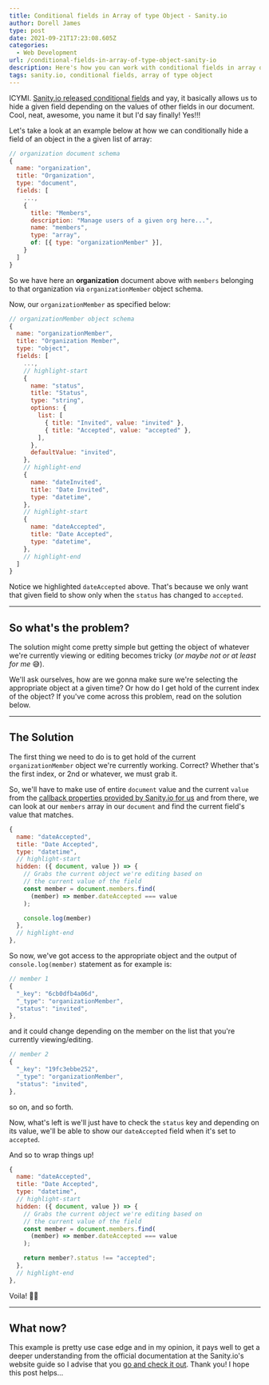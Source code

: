 ```yaml
---
title: Conditional fields in Array of type Object - Sanity.io
author: Dorell James
type: post
date: 2021-09-21T17:23:08.605Z
categories:
  - Web Development
url: /conditional-fields-in-array-of-type-object-sanity-io
description: Here's how you can work with conditional fields in array of type object - Sanity.io.
tags: sanity.io, conditional fields, array of type object
---
```


ICYMI. [Sanity.io released conditional fields](https://www.sanity.io/docs/conditional-fields) and yay, it basically allows us to hide a given field depending on the values of other fields in our document. Cool, neat, awesome, you name it but I'd say finally! Yes!!!

Let's take a look at an example below at how we can conditionally hide a field of an object in the a given list of array:

```javascript
// organization document schema
{
  name: "organization",
  title: "Organization",
  type: "document",
  fields: [
    ...,
    {
      title: "Members",
      description: "Manage users of a given org here...",
      name: "members",
      type: "array",
      of: [{ type: "organizationMember" }],
    }
  ]
}
```

So we have here an **organization** document above with `members` belonging to that organization via `organizationMember` object schema.

Now, our `organizationMember` as specified below:

```javascript
// organizationMember object schema
{
  name: "organizationMember",
  title: "Organization Member",
  type: "object",
  fields: [
    ...,
    // highlight-start
    {
      name: "status",
      title: "Status",
      type: "string",
      options: {
        list: [
          { title: "Invited", value: "invited" },
          { title: "Accepted", value: "accepted" },
        ],
      },
      defaultValue: "invited",
    },
    // highlight-end
    {
      name: "dateInvited",
      title: "Date Invited",
      type: "datetime",
    },
    // highlight-start
    {
      name: "dateAccepted",
      title: "Date Accepted",
      type: "datetime",
    },
    // highlight-end
  ]
}
```

Notice we highlighted `dateAccepted` above. That's because we only want that given field to show only when the `status` has changed to `accepted`.

---

## So what's the problem?

The solution might come pretty simple but getting the object of whatever we're currently viewing or editing becomes tricky (_or maybe not or at least for me_ 😅).

We'll ask ourselves, how are we gonna make sure we're selecting the appropriate object at a given time? Or how do I get hold of the current index of the object? If you've come across this problem, read on the solution below.

---

## The Solution

The first thing we need to do is to get hold of the current `organizationMember` object we're currently working. Correct? Whether that's the first index, or 2nd or whatever, we must grab it.

So, we'll have to make use of entire `document` value and the current `value` from the [callback properties provided by Sanity.io for us](https://www.sanity.io/docs/conditional-fields#1e047d31a599) and from there, we can look at our `members` array in our `document` and find the current field's value that matches.

```javascript
{
  name: "dateAccepted",
  title: "Date Accepted",
  type: "datetime",
  // highlight-start
  hidden: ({ document, value }) => {
    // Grabs the current object we're editing based on
    // the current value of the field
    const member = document.members.find(
      (member) => member.dateAccepted === value
    );

    console.log(member)
  },
  // highlight-end
},
```

So now, we've got access to the appropriate object and the output of `console.log(member)` statement as for example is:

```javascript
// member 1
{
  "_key": "6cb0dfb4a06d",
  "_type": "organizationMember",
  "status": "invited",
},
```

and it could change depending on the member on the list that you're currently viewing/editing.

```javascript
// member 2
{
  "_key": "19fc3ebbe252",
  "_type": "organizationMember",
  "status": "invited",
},
```

so on, and so forth.

Now, what's left is we'll just have to check the `status` key and depending on its value, we'll be able to show our `dateAccepted` field when it's set to `accepted`.

And so to wrap things up!

```javascript
{
  name: "dateAccepted",
  title: "Date Accepted",
  type: "datetime",
  // highlight-start
  hidden: ({ document, value }) => {
    // Grabs the current object we're editing based on
    // the current value of the field
    const member = document.members.find(
      (member) => member.dateAccepted === value
    );

    return member?.status !== "accepted";
  },
  // highlight-end
},
```

Voila! 💪😊

---

## What now?

This example is pretty use case edge and in my opinion, it pays well to get a deeper understanding from the official documentation at the Sanity.io's website guide so I advise that you [go and check it out](https://www.sanity.io/docs/conditional-fields). Thank you! I hope this post helps...
